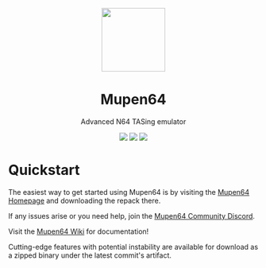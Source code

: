 <p align="center">
  <img width="128" align="center" src="https://github.com/mkdasher/mupen64-rr-lua-/assets/48759429/45351707-be77-4daf-987c-0bdb712891ab">
</p>

<h1 align="center">
  Mupen64
</h1>

<p align="center">
  Advanced N64 TASing emulator
</p>

<p align="center">
  <img src="https://img.shields.io/github/v/release/mkdasher/mupen64-rr-lua-?style=for-the-badge"/>  
  <img src="https://img.shields.io/github/downloads/mkdasher/mupen64-rr-lua-/total?style=for-the-badge"/>  
  <img src="https://img.shields.io/discord/723573549607944272?style=for-the-badge"/>  
</p>

# Quickstart

The easiest way to get started using Mupen64 is by visiting the [Mupen64 Homepage](https://mupen64.com) and downloading the repack there.

If any issues arise or you need help, join the [Mupen64 Community Discord](https://discord.gg/eZXbmguKEq).

Visit the [Mupen64 Wiki](https://github.com/mkdasher/mupen64-rr-lua-/wiki/Contributing) for documentation!

Cutting-edge features with potential instability are available for download as a zipped binary under the latest commit's artifact.
